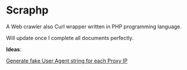 # Scraphp
A Web crawler also Curl wrapper written in PHP programming language.


Will update once I complete all documents perfectly. 



**Ideas**:



[Generate fake User Agent string for each Proxy IP](https://github.com/terrylinooo/Scraphp/wiki/Generate-fake-User-Agent-string-for-each-Proxy-IP)
